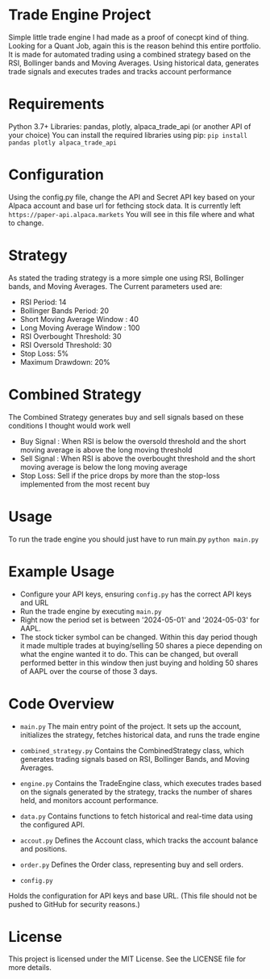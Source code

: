 # Trade Engine Project
Simple little trade engine I had made as a proof of conecpt kind of thing. Looking for a Quant Job, again this is the reason behind this entire portfolio. 
It is made for automated trading using a combined strategy based on the RSI, Bollinger bands and Moving Averages. Using historical data, generates trade signals and executes trades and tracks account performance

# Requirements
Python 3.7+
Libraries: pandas, plotly, alpaca_trade_api (or another API of your choice)
You can install the required libraries using pip:
`pip install pandas plotly alpaca_trade_api`

# Configuration
Using the config.py file, change the API and Secret API key based on your Alpaca account and base url for fethcing stock data. It is currently left `https://paper-api.alpaca.markets`
You will see in this file where and what to change. 

# Strategy 
As stated the trading strategy is a more simple one using RSI, Bollinger bands, and Moving Averages. The Current parameters used are: 

* RSI Period: 14
* Bollinger Bands Period: 20
* Short Moving Average Window : 40
* Long Moving Average Window : 100
* RSI Overbought Threshold: 30
* RSI Oversold Threshold: 30
* Stop Loss: 5%
* Maximum Drawdown: 20%

# Combined Strategy
The Combined Strategy generates buy and sell signals based on these conditions I thought would work well
* Buy Signal : When RSI is below the oversold threshold and the short moving average is above the long moving threshold
* Sell Signal : When RSI is above the overbought threshold and the short moving average is below the long moving average
* Stop Loss: Sell if the price drops by more than the stop-loss implemented from the most recent buy

# Usage
To run the trade engine you should just have to run main.py
`python main.py`

# Example Usage
* Configure your API keys, ensuring `config.py` has the correct API keys and URL
* Run the trade engine by executing `main.py`
* Right now the period set is between '2024-05-01' and '2024-05-03' for AAPL.
* The stock ticker symbol can be changed. Within this day period though it made multiple trades at buying/selling 50 shares a piece depending on what the engine wanted it to do. This can be changed, but overall performed better in this window then just buying and holding 50 shares of AAPL over the course of those 3 days. 



# Code Overview
* `main.py` 
The main entry point of the project. It sets up the account, initializes the strategy, fetches historical data, and runs the trade engine

* `combined_strategy.py`
Contains the CombinedStrategy class, which generates trading signals based on RSI, Bollinger Bands, and Moving Averages.

* `engine.py`
Contains the TradeEngine class, which executes trades based on the signals generated by the strategy, tracks the number of shares held, and monitors account performance.

* `data.py`
Contains functions to fetch historical and real-time data using the configured API.

* `accout.py`
Defines the Account class, which tracks the account balance and positions.

* `order.py`
Defines the Order class, representing buy and sell orders.

* `config.py`

Holds the configuration for API keys and base URL. (This file should not be pushed to GitHub for security reasons.)

# License
This project is licensed under the MIT License. See the LICENSE file for more details.










